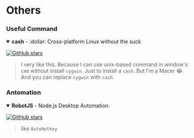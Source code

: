 # Others



### Useful Command

<details open>
<summary><strong>cash</strong> - :dollar: Cross-platform Linux without the suck</summary>

[![GitHub stars](https://img.shields.io/github/stars/dthree/cash?style=flat-square)](https://github.com/dthree/cash)

> I very like this. Because I can use unix-based command in window's `cmd` without install `cygwin`. Just to install a `cash`. But I'm a Macer :joy:.
> And you can replace `cygwin` with `cash`.

</details>

### Antomation

<details open>
<summary><strong>RobotJS</strong> - Node.js Desktop Automation.</summary>

[![GitHub stars](https://img.shields.io/github/stars/octalmage/robotjs?style=flat-square)](https://github.com/octalmage/robotjs)

> like `AutoHotkey`

</details>
